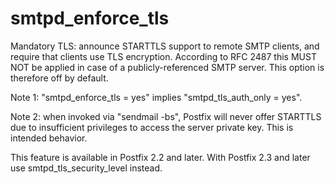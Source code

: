 # smtpd_enforce_tls 

 Mandatory TLS: announce STARTTLS support to remote SMTP clients,
and require that clients use TLS encryption.  According to RFC 2487
this MUST NOT be applied in case of a publicly-referenced SMTP
server.  This option is therefore off by default. 

 Note 1: "smtpd_enforce_tls = yes" implies "smtpd_tls_auth_only = yes". 

 Note 2: when invoked via "sendmail -bs", Postfix will never offer
STARTTLS due to insufficient privileges to access the server private
key. This is intended behavior. 

 This feature is available in Postfix 2.2 and later. With
Postfix 2.3 and later use smtpd_tls_security_level instead. 



